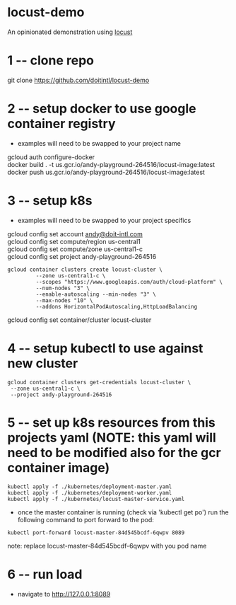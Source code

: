 # locust-demo

An opinionated demonstration using [locust](https://locust.io/)

# 1 -- clone repo
git clone  https://github.com/doitintl/locust-demo  

# 2 -- setup docker to use google container registry 
- examples will need to be swapped to your project name  

gcloud auth configure-docker  
docker build . -t us.gcr.io/andy-playground-264516/locust-image:latest  
docker push us.gcr.io/andy-playground-264516/locust-image:latest  

# 3 -- setup k8s 
- examples will need to be swapped to your project specifics  

gcloud config set account andy@doit-intl.com  
gcloud config set compute/region us-central1  
gcloud config set compute/zone us-central1-c  
gcloud config set project andy-playground-264516  

```
gcloud container clusters create locust-cluster \
         --zone us-central1-c \
         --scopes "https://www.googleapis.com/auth/cloud-platform" \
         --num-nodes "3" \
         --enable-autoscaling --min-nodes "3" \
         --max-nodes "10" \
         --addons HorizontalPodAutoscaling,HttpLoadBalancing  
```
gcloud config set container/cluster locust-cluster   

# 4 -- setup kubectl to use against new cluster

```
gcloud container clusters get-credentials locust-cluster \
 --zone us-central1-c \
 --project andy-playground-264516
```

# 5 -- set up k8s resources from this projects yaml (NOTE: this yaml will need to be modified also for the gcr container image)

```
kubectl apply -f ./kubernetes/deployment-master.yaml  
kubectl apply -f ./kubernetes/deployment-worker.yaml  
kubectl apply -f ./kubernetes/locust-master-service.yaml  
```

- once the master container is running (check via 'kubectl get po') run the following command to port forward to the pod:  

```
kubectl port-forward locust-master-84d545bcdf-6qwpv 8089  
```
note: replace locust-master-84d545bcdf-6qwpv with you pod name  

# 6 -- run load
- navigate to http://127.0.0.1:8089


